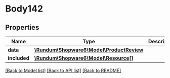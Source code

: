 # Body142

## Properties
Name | Type | Description | Notes
------------ | ------------- | ------------- | -------------
**data** | [**\Rundum\Shopware6\Model\ProductReview**](ProductReview.md) |  | [optional] 
**included** | [**\Rundum\Shopware6\Model\Resource[]**](Resource.md) |  | [optional] 

[[Back to Model list]](../../README.md#documentation-for-models) [[Back to API list]](../../README.md#documentation-for-api-endpoints) [[Back to README]](../../README.md)

